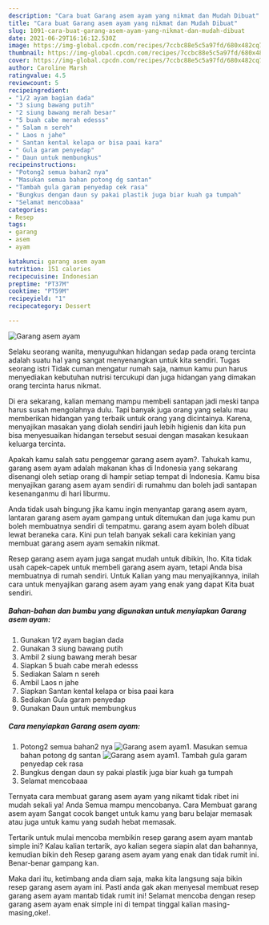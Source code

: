 ```yaml
---
description: "Cara buat Garang asem ayam yang nikmat dan Mudah Dibuat"
title: "Cara buat Garang asem ayam yang nikmat dan Mudah Dibuat"
slug: 1091-cara-buat-garang-asem-ayam-yang-nikmat-dan-mudah-dibuat
date: 2021-06-29T16:16:12.530Z
image: https://img-global.cpcdn.com/recipes/7ccbc88e5c5a97fd/680x482cq70/garang-asem-ayam-foto-resep-utama.jpg
thumbnail: https://img-global.cpcdn.com/recipes/7ccbc88e5c5a97fd/680x482cq70/garang-asem-ayam-foto-resep-utama.jpg
cover: https://img-global.cpcdn.com/recipes/7ccbc88e5c5a97fd/680x482cq70/garang-asem-ayam-foto-resep-utama.jpg
author: Caroline Marsh
ratingvalue: 4.5
reviewcount: 5
recipeingredient:
- "1/2 ayam bagian dada"
- "3 siung bawang putih"
- "2 siung bawang merah besar"
- "5 buah cabe merah edesss"
- " Salam n sereh"
- " Laos n jahe"
- " Santan kental kelapa or bisa paai kara"
- " Gula garam penyedap"
- " Daun untuk membungkus"
recipeinstructions:
- "Potong2 semua bahan2 nya"
- "Masukan semua bahan potong dg santan"
- "Tambah gula garam penyedap cek rasa"
- "Bungkus dengan daun sy pakai plastik juga biar kuah ga tumpah"
- "Selamat mencobaaa"
categories:
- Resep
tags:
- garang
- asem
- ayam

katakunci: garang asem ayam 
nutrition: 151 calories
recipecuisine: Indonesian
preptime: "PT37M"
cooktime: "PT59M"
recipeyield: "1"
recipecategory: Dessert

---
```



![Garang asem ayam](https://img-global.cpcdn.com/recipes/7ccbc88e5c5a97fd/680x482cq70/garang-asem-ayam-foto-resep-utama.jpg)

Selaku seorang wanita, menyuguhkan hidangan sedap pada orang tercinta adalah suatu hal yang sangat menyenangkan untuk kita sendiri. Tugas seorang istri Tidak cuman mengatur rumah saja, namun kamu pun harus menyediakan kebutuhan nutrisi tercukupi dan juga hidangan yang dimakan orang tercinta harus nikmat.

Di era  sekarang, kalian memang mampu membeli santapan jadi meski tanpa harus susah mengolahnya dulu. Tapi banyak juga orang yang selalu mau memberikan hidangan yang terbaik untuk orang yang dicintainya. Karena, menyajikan masakan yang diolah sendiri jauh lebih higienis dan kita pun bisa menyesuaikan hidangan tersebut sesuai dengan masakan kesukaan keluarga tercinta. 



Apakah kamu salah satu penggemar garang asem ayam?. Tahukah kamu, garang asem ayam adalah makanan khas di Indonesia yang sekarang disenangi oleh setiap orang di hampir setiap tempat di Indonesia. Kamu bisa menyajikan garang asem ayam sendiri di rumahmu dan boleh jadi santapan kesenanganmu di hari liburmu.

Anda tidak usah bingung jika kamu ingin menyantap garang asem ayam, lantaran garang asem ayam gampang untuk ditemukan dan juga kamu pun boleh membuatnya sendiri di tempatmu. garang asem ayam boleh dibuat lewat beraneka cara. Kini pun telah banyak sekali cara kekinian yang membuat garang asem ayam semakin nikmat.

Resep garang asem ayam juga sangat mudah untuk dibikin, lho. Kita tidak usah capek-capek untuk membeli garang asem ayam, tetapi Anda bisa membuatnya di rumah sendiri. Untuk Kalian yang mau menyajikannya, inilah cara untuk menyajikan garang asem ayam yang enak yang dapat Kita buat sendiri.

<!--inarticleads1-->

##### Bahan-bahan dan bumbu yang digunakan untuk menyiapkan Garang asem ayam:

1. Gunakan 1/2 ayam bagian dada
1. Gunakan 3 siung bawang putih
1. Ambil 2 siung bawang merah besar
1. Siapkan 5 buah cabe merah edesss
1. Sediakan  Salam n sereh
1. Ambil  Laos n jahe
1. Siapkan  Santan kental kelapa or bisa paai kara
1. Sediakan  Gula garam penyedap
1. Gunakan  Daun untuk membungkus




<!--inarticleads2-->

##### Cara menyiapkan Garang asem ayam:

1. Potong2 semua bahan2 nya
<img src="https://img-global.cpcdn.com/steps/0f18ab796bcc2d10/160x128cq70/garang-asem-ayam-langkah-memasak-1-foto.jpg" alt="Garang asem ayam">1. Masukan semua bahan potong dg santan
<img src="https://img-global.cpcdn.com/steps/3c90f731e599eb26/160x128cq70/garang-asem-ayam-langkah-memasak-2-foto.jpg" alt="Garang asem ayam">1. Tambah gula garam penyedap cek rasa
1. Bungkus dengan daun sy pakai plastik juga biar kuah ga tumpah
1. Selamat mencobaaa




Ternyata cara membuat garang asem ayam yang nikamt tidak ribet ini mudah sekali ya! Anda Semua mampu mencobanya. Cara Membuat garang asem ayam Sangat cocok banget untuk kamu yang baru belajar memasak atau juga untuk kamu yang sudah hebat memasak.

Tertarik untuk mulai mencoba membikin resep garang asem ayam mantab simple ini? Kalau kalian tertarik, ayo kalian segera siapin alat dan bahannya, kemudian bikin deh Resep garang asem ayam yang enak dan tidak rumit ini. Benar-benar gampang kan. 

Maka dari itu, ketimbang anda diam saja, maka kita langsung saja bikin resep garang asem ayam ini. Pasti anda gak akan menyesal membuat resep garang asem ayam mantab tidak rumit ini! Selamat mencoba dengan resep garang asem ayam enak simple ini di tempat tinggal kalian masing-masing,oke!.

